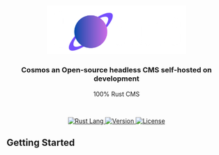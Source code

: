 <p align="center">
  <a href="https://github.com/Thrashy190/Cosmos">
    <img src="public/assets/cosmo-logo.png" width="318px" alt="Cosmos logo" />
  </a>
</p>

<h3 align="center">Cosmos an Open-source headless CMS self-hosted on development</h3>
<p align="center">100% Rust CMS</p>

<br>

<p align="center">
  <a href="">
    <img src="https://img.shields.io/badge/-Rust-000000?logo=rust" alt="Rust Lang" />
  </a>
  <a href="">
    <img src="https://img.shields.io/badge/version-v0.1.0-black" alt="Version" />
  </a>
 <a href="">
    <img src="https://img.shields.io/badge/License-MIT%20or%20Apache%202-black.svg" alt="License" />
  </a>
</p>

## Getting Started
